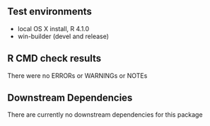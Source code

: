 ## Test environments
* local OS X install, R 4.1.0
* win-builder (devel and release)

## R CMD check results

There were no ERRORs or WARNINGs or NOTEs

## Downstream Dependencies

There are currently no downstream dependencies for this package
